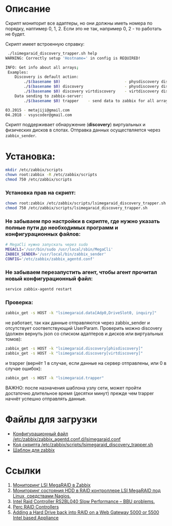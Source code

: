 # Описание

Скрипт мониторит все адаптеры, но они должны иметь номера по порядку, наптимер 0, 1, 2. Если это не так, например 0, 2 - то работать не будет.

Скрипт имеет встроенную справку:
```bash
 ./lsimegaraid_discovery_trapper.sh help
WARNING: Correctly setup 'Hostname=' in config is REQUIRED!

INFO: Get info about all arrays;
 Examples:
    Discovery is default action:
        ./$(basename $0)                            - physdiscovery disks for all arrays.
        ./$(basename $0) discovery                  - physdiscovery disks for all arrays.
        ./$(basename $0) discovery virtdiscovery    - virtdiscovery disks for all arrays.
    Data sending to zabbix-server:
        ./$(basename $0) trapper    - send data to zabbix for all arrays.

03.2015 - metajiji@gmail.com
04.2018 - vsyscoder@gmail.com
```

Скрипт поддерживает обнаружение (**discovery**) виртуальных и физических дисков в слотах. Отправка данных осуществляется через `zabbix_sender`.

# Установка:
```bash
mkdir /etc/zabbix/scripts
chown root:zabbix -R /etc/zabbix/scripts
chmod 750 /etc/zabbix/scripts
```

### Установка прав на скрипт:
```bash
chown root:zabbix /etc/zabbix/scripts/lsimegaraid_discovery_trapper.sh
chmod 750 /etc/zabbix/scripts/lsimegaraid_discovery_trapper.sh
```

### Не забываем про настройки в скрипте, где нужно указать полные пути до необходимых программ и конфигурационных файлов:
```bash
# MegaCli нужно запускать через sudo
MEGACLI='/usr/bin/sudo /usr/local/sbin/MegaCli'
ZABBIX_SENDER='/usr/local/bin/zabbix_sender'
CONFIG='/etc/zabbix/zabbix_agentd.conf'
```

### Не забываем перезапустить агент, чтобы агент прочитал новый конфигурационный файл:
```bash
service zabbix-agentd restart
```

### Проверка:
```bash
zabbix_get -s HOST -k "lsimegaraid.data[Adp0,DriveSlot0, inquiry]"
```
не работает, так как данные отправляются через zabbix_sender и отсутствует соответствующий UserParam.
Проверить можно discovery (должен вернуть json со списком адаптеров и дисков или виртуальных томов):
```bash
zabbix_get -s HOST -k "lsimegaraid.discovery[phisdiscovery]"
zabbix_get -s HOST -k "lsimegaraid.discovery[virtdiscovery]"
```
 и trapper (вернёт 1 в случае, если данные на сервер отправлены, или 0 в случае ошибок):
 ```bash
 zabbix_get -s HOST -k "lsimegaraid.trapper"
 ```
 ВАЖНО: после назначения шаблона узлу сети, может пройти достаточно длительное время (десятки минут) прежде чем trapper начнёт успешно отправлять данные.

# Файлы для загрузки
* [Конфигурационный файл /etc/zabbix/zabbix_agentd.conf.d/lsimegaraid.conf](etc/zabbix/zabbix_agentd.conf.d/lsimegaraid.conf)
* [Код скрипта /etc/zabbix/scripts/lsimegaraid_discovery_trapper.sh](etc/zabbix/scripts/lsimegaraid_discovery_trapper.sh)
* [Шаблон для zabbix](Template_LSIMegaRaid_trapper.xml)

# Ссылки
1. [Мониторинг LSI MegaRAID в Zabbix](http://wiki.enchtex.info/howto/zabbix/zabbix_megaraid_monitoring)
2. [Мониторинг состояния HDD в RAID контроллере LSI MegaRAID под Linux, средствами Nagios.](https://ru.intel.com/business/community/?automodule=blog&amp;blogid=44433&amp;showentry=2452)
3. [Intel Raid Controller RS2BL040 Slow Performance – BBU problems.](https://odesk.by/archives/1922)
4. [Perc RAID Controllers](https://twiki.cern.ch/twiki/bin/view/FIOgroup/DiskRefPerc)
5. [Adding a Hard Drive back into RAID on a Web Gateway 5000 or 5500 Intel based Appliance](https://community.mcafee.com/docs/DOC-5318)
